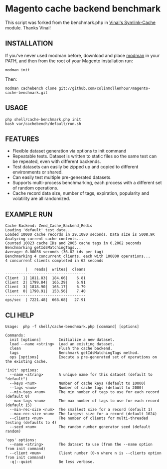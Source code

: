 # Magento cache backend benchmark

This script was forked from the benchmark.php in [Vinai's Symlink-Cache](http://github.com/Vinai/Symlink-Cache) module.
Thanks Vinai!

## INSTALLATION

If you've never used modman before, download and place [modman](http://code.google.com/p/module-manager/)
in your PATH, and then from the root of your Magento installation run:

    modman init
    
Then:

    modman cachebench clone git://github.com/colinmollenhour/magento-cache-benchmark.git

## USAGE

    php shell/cache-benchmark.php init
    bash var/cachebench/default/run.sh

## FEATURES

* Flexible dataset generation via options to init command
* Repeatable tests. Dataset is written to static files so the same test can be repeated, even with different backends.
* Test datasets can easily be zipped up and copied to different environments or shared.
* Can easily test multiple pre-generated datasets.
* Supports multi-process benchmarking, each process with a different set of random operations.
* Cache record data size, number of tags, expiration, popularity and volatility are all randomized.

## EXAMPLE RUN

    Cache Backend: Zend_Cache_Backend_Redis
    Loading 'default' test data...
    Loaded 10000 cache records in 29.1080 seconds. Data size is 5008.9K
    Analyzing current cache contents...
    Counted 10023 cache IDs and 2005 cache tags in 0.2062 seconds
    Benchmarking getIdsMatchingTags...
    Average: 0.00036 seconds (36.82 ids per tag)
    Benchmarking 4 concurrent clients, each with 100000 operations...
    4 concurrent clients completed in 62 seconds
    
             |   reads|  writes|  cleans
    ------------------------------------
    Client  1| 1811.83|  184.66|    6.81
    Client  2| 1799.84|  165.29|    6.91
    Client  3| 1818.90|  165.17|    6.79
    Client  0| 1790.91|  153.56|    7.40
    ------------------------------------
    ops/sec  | 7221.48|  668.68|   27.91

## CLI HELP

    Usage:  php -f shell/cache-benchmark.php [command] [options]

    Commands:
      init [options]        Initialize a new dataset.
      load --name <string>  Load an existing dataset.
      clean                 Flush the cache backend.
      tags                  Benchmark getIdsMatchingTags method.
      ops [options]         Execute a pre-generated set of operations on the existing cache.

    'init' options:
      --name <string>       A unique name for this dataset (default to "default")
      --keys <num>          Number of cache keys (default to 10000)
      --tags <num>          Number of cache tags (default to 2000)
      --min-tags <num>      The min number of tags to use for each record (default 0)
      --max-tags <num>      The max number of tags to use for each record (default 15)
      --min-rec-size <num>  The smallest size for a record (default 1)
      --max-rec-size <num>  The largest size for a record (default 1024)
      --clients <num>       The number of clients for multi-threaded testing (defaults to 4)
      --seed <num>          The random number generator seed (default random)

    'ops' options:
      --name <string>       The dataset to use (from the --name option from init command)
      --client <num>        Client number (0-n where n is --clients option from init command)
      -q|--quiet            Be less verbose.
